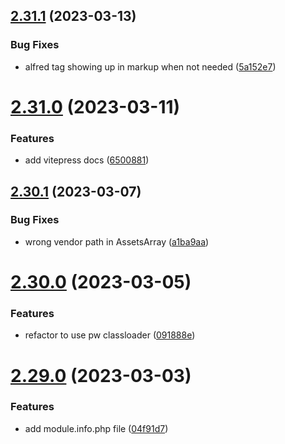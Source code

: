 ## [2.31.1](https://github.com/baumrock/RockFrontend/compare/v2.31.0...v2.31.1) (2023-03-13)


### Bug Fixes

* alfred tag showing up in markup when not needed ([5a152e7](https://github.com/baumrock/RockFrontend/commit/5a152e715c66303c17df65ccf2b900e97766d61f))



# [2.31.0](https://github.com/baumrock/RockFrontend/compare/v2.30.1...v2.31.0) (2023-03-11)


### Features

* add vitepress docs ([6500881](https://github.com/baumrock/RockFrontend/commit/6500881d9be49602603066c9d87381323f1b7780))



## [2.30.1](https://github.com/baumrock/RockFrontend/compare/v2.30.0...v2.30.1) (2023-03-07)


### Bug Fixes

* wrong vendor path in AssetsArray ([a1ba9aa](https://github.com/baumrock/RockFrontend/commit/a1ba9aabd32ecff571680ee3978b15d604b4bb13))



# [2.30.0](https://github.com/baumrock/RockFrontend/compare/v2.29.0...v2.30.0) (2023-03-05)


### Features

* refactor to use pw classloader ([091888e](https://github.com/baumrock/RockFrontend/commit/091888e49d1e868ebdbd20e8f9ce4d052404c74f))



# [2.29.0](https://github.com/baumrock/RockFrontend/compare/v2.28.0...v2.29.0) (2023-03-03)


### Features

* add module.info.php file ([04f91d7](https://github.com/baumrock/RockFrontend/commit/04f91d73d71916e2980213f4536f2f98bbcd19a6))



